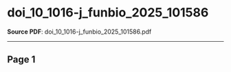 # doi_10_1016-j_funbio_2025_101586

**Source PDF**: doi_10_1016-j_funbio_2025_101586.pdf

---

## Page 1



